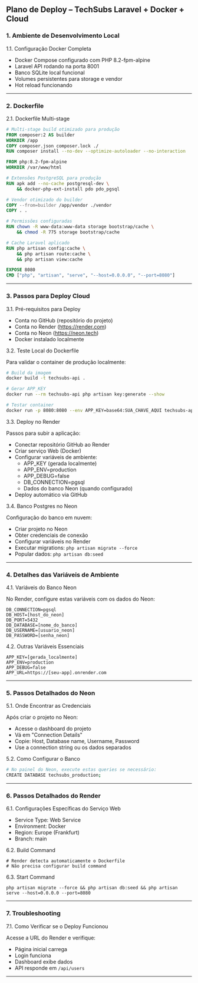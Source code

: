 ## Plano de Deploy – TechSubs Laravel + Docker + Cloud

### 1. Ambiente de Desenvolvimento Local

1.1. Configuração Docker Completa
- Docker Compose configurado com PHP 8.2-fpm-alpine
- Laravel API rodando na porta 8001
- Banco SQLite local funcional
- Volumes persistentes para storage e vendor
- Hot reload funcionando

---

### 2. Dockerfile

2.1. Dockerfile Multi-stage

```dockerfile
# Multi-stage build otimizado para produção
FROM composer:2 AS builder
WORKDIR /app
COPY composer.json composer.lock ./
RUN composer install --no-dev --optimize-autoloader --no-interaction

FROM php:8.2-fpm-alpine
WORKDIR /var/www/html

# Extensões PostgreSQL para produção
RUN apk add --no-cache postgresql-dev \
    && docker-php-ext-install pdo pdo_pgsql

# Vendor otimizado do builder
COPY --from=builder /app/vendor ./vendor
COPY . .

# Permissões configuradas
RUN chown -R www-data:www-data storage bootstrap/cache \
    && chmod -R 775 storage bootstrap/cache

# Cache Laravel aplicado
RUN php artisan config:cache \
    && php artisan route:cache \
    && php artisan view:cache

EXPOSE 8080
CMD ["php", "artisan", "serve", "--host=0.0.0.0", "--port=8080"]
```
---

### 3. Passos para Deploy Cloud

3.1. Pré-requisitos para Deploy
- Conta no GitHub (repositório do projeto) 
- Conta no Render (https://render.com) 
- Conta no Neon (https://neon.tech)
- Docker instalado localmente 

3.2. Teste Local do Dockerfile

Para validar o container de produção localmente:

```bash
# Build da imagem
docker build -t techsubs-api .

# Gerar APP_KEY
docker run --rm techsubs-api php artisan key:generate --show

# Testar container
docker run -p 8080:8080 --env APP_KEY=base64:SUA_CHAVE_AQUI techsubs-api
```

3.3. Deploy no Render

Passos para subir a aplicação:
- Conectar repositório GitHub ao Render
- Criar serviço Web (Docker)
- Configurar variáveis de ambiente:
  - APP_KEY (gerada localmente)
  - APP_ENV=production
  - APP_DEBUG=false
  - DB_CONNECTION=pgsql
  - Dados do banco Neon (quando configurado)
- Deploy automático via GitHub

3.4. Banco Postgres no Neon

Configuração do banco em nuvem:
- Criar projeto no Neon
- Obter credenciais de conexão
- Configurar variáveis no Render
- Executar migrations: `php artisan migrate --force`
- Popular dados: `php artisan db:seed`

---

### 4. Detalhes das Variáveis de Ambiente

4.1. Variáveis do Banco Neon

No Render, configure estas variáveis com os dados do Neon:

```
DB_CONNECTION=pgsql
DB_HOST=[host_do_neon]
DB_PORT=5432
DB_DATABASE=[nome_do_banco]
DB_USERNAME=[usuario_neon]
DB_PASSWORD=[senha_neon]
```

4.2. Outras Variáveis Essenciais

```
APP_KEY=[gerada_localmente]
APP_ENV=production
APP_DEBUG=false
APP_URL=https://[seu-app].onrender.com
```

---

### 5. Passos Detalhados do Neon

5.1. Onde Encontrar as Credenciais

Após criar o projeto no Neon:
- Acesse o dashboard do projeto
- Vá em "Connection Details"
- Copie: Host, Database name, Username, Password
- Use a connection string ou os dados separados

5.2. Como Configurar o Banco

```bash
# No painel do Neon, execute estas queries se necessário:
CREATE DATABASE techsubs_production;
```

---

### 6. Passos Detalhados do Render

6.1. Configurações Específicas do Serviço Web

- Service Type: Web Service
- Environment: Docker
- Region: Europe (Frankfurt)
- Branch: main

6.2. Build Command

```
# Render detecta automaticamente o Dockerfile
# Não precisa configurar build command
```

6.3. Start Command

```
php artisan migrate --force && php artisan db:seed && php artisan serve --host=0.0.0.0 --port=8080
```

---

### 7. Troubleshooting

7.1. Como Verificar se o Deploy Funcionou

Acesse a URL do Render e verifique:
- Página inicial carrega
- Login funciona
- Dashboard exibe dados
- API responde em `/api/users`

---
